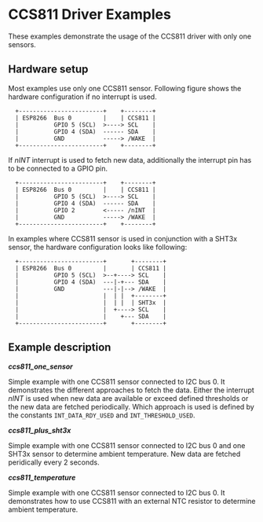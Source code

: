 # CCS811 Driver Examples

These examples demonstrate the usage of the CCS811 driver with only one sensors.

## Hardware setup

Most examples use only one CCS811 sensor. Following figure shows the hardware configuration if no interrupt is used.

```
  +------------------------+    +--------+
  | ESP8266  Bus 0         |    | CCS811 |
  |          GPIO 5 (SCL)  >----> SCL    |
  |          GPIO 4 (SDA)  ------ SDA    |
  |          GND           -----> /WAKE  |
  +------------------------+    +--------+
```

If *nINT* interrupt is used to fetch new data, additionally the interrupt pin has to be connected to a GPIO pin.

```
  +------------------------+    +--------+
  | ESP8266  Bus 0         |    | CCS811 |
  |          GPIO 5 (SCL)  >----> SCL    |
  |          GPIO 4 (SDA)  ------ SDA    |
  |          GPIO 2        <----- /nINT  |
  |          GND           -----> /WAKE  |
  +------------------------+    +--------+
```

In examples where CCS811 sensor is used in conjunction with a SHT3x sensor, the hardware configuration looks like following:

```
  +------------------------+       +--------+
  | ESP8266  Bus 0         |       | CCS811 |
  |          GPIO 5 (SCL)  >--+----> SCL    |
  |          GPIO 4 (SDA)  ---|-+--- SDA    |
  |          GND           ---|-|--> /WAKE  |
  |                        |  | |  +--------+
  |                        |  | |  | SHT3x  |
  |                        |  +----> SCL    |
  |                        |    +--- SDA    |
  +------------------------+       +--------+
```

## Example description

__*ccs811_one_sensor*__

Simple example with one CCS811 sensor connected to I2C bus 0. It demonstrates the different approaches to fetch the data. Either the interrupt *nINT* is used when new data are available or exceed defined thresholds or the new data are fetched periodically. Which approach is used is defined by the constants ```INT_DATA_RDY_USED``` and ```INT_THRESHOLD_USED```.

__*ccs811_plus_sht3x*__

Simple example with one CCS811 sensor connected to I2C bus 0 and one SHT3x sensor to determine ambient temperature. New data are fetched peridically every 2 seconds.

__*ccs811_temperature*__

Simple example with one CCS811 sensor connected to I2C bus 0. It demonstrates how to use CCS811 with an external NTC resistor to determine ambient temperature.
